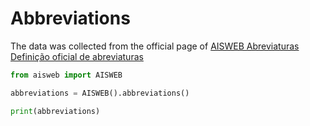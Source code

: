 # Abbreviations

The data was collected from the official page of [AISWEB Abreviaturas Definição oficial de abreviaturas](https://aisweb.decea.mil.br/?i=abreviaturas) 

```python
from aisweb import AISWEB

abbreviations = AISWEB().abbreviations()

print(abbreviations)
```